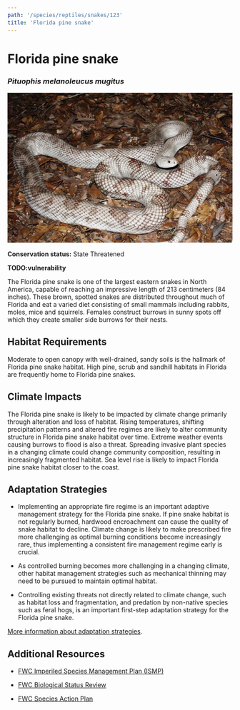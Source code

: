 ```yaml
---
path: '/species/reptiles/snakes/123'
title: 'Florida pine snake'
---
```


# Florida pine snake
### *Pituophis melanoleucus mugitus*

<div class="header-photo"><img src="123.jpg" alt="Photo for Florida pine snake"/></div>

**Conservation status:** State Threatened

**TODO:vulnerability**

The Florida pine snake is one of the largest eastern snakes in North America, capable of reaching an impressive length of 213 centimeters (84 inches).  These brown, spotted snakes are distributed throughout much of Florida and eat a varied diet consisting of small mammals including rabbits, moles, mice and squirrels.  Females construct burrows in sunny spots off which they create smaller side burrows for their nests.

    
## Habitat Requirements

Moderate to open canopy with well-drained, sandy soils is the hallmark of Florida pine snake habitat. High pine, scrub and sandhill habitats in Florida are frequently home to Florida pine snakes.

## Climate Impacts

The Florida pine snake is likely to be impacted by climate change primarily through alteration and loss of habitat.  Rising temperatures, shifting precipitation patterns and altered fire regimes are likely to alter community structure in Florida pine snake habitat over time.  Extreme weather events causing burrows to flood is also a threat.  Spreading invasive plant species in a changing climate could change community composition, resulting in increasingly fragmented habitat.  Sea level rise is likely to impact Florida pine snake habitat closer to the coast.

## Adaptation Strategies

- Implementing an appropriate fire regime is an important adaptive management strategy for the Florida pine snake.  If pine snake habitat is not regularly burned, hardwood encroachment can cause the quality of snake habitat to decline.  Climate change is likely to make prescribed fire more challenging as optimal burning conditions become increasingly rare, thus implementing a consistent fire management regime early is crucial.

- As controlled burning becomes more challenging in a changing climate, other habitat management strategies such as mechanical thinning may need to be pursued to maintain optimal habitat.

- Controlling existing threats not directly related to climate change, such as habitat loss and fragmentation, and predation by non-native species such as feral hogs, is an important first-step adaptation strategy for the Florida pine snake.


[More information about adaptation strategies](/strategies).


## Additional Resources

- [FWC Imperiled Species Management Plan (ISMP)](http://myfwc.com/media/4133167/Floridas-Imperiled-Species-Management-Plan-2016-2026.pdf)

- [FWC Biological Status Review](http://www.myfwc.com/media/2273307/Florida-Pine-Snake-BSR.pdf)

- [FWC Species Action Plan](http://myfwc.com/media/2738822/Florida-Pine-Snake-Species-Action-Plan-Final-Draft.pdf)
